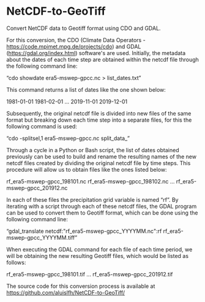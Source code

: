 # NetCDF-to-GeoTiff
Convert NetCDF data to Geotiff format using CDO and GDAL.

For this conversion, the CDO (Climate Data Operators - https://code.mpimet.mpg.de/projects/cdo) and GDAL (https://gdal.org/index.html) software's are used.
Initially, the metadata about the dates of each time step are obtained within the netcdf file through the following command line:

“cdo showdate era5-mswep-gpcc.nc > list_dates.txt”

This command returns a list of dates like the one shown below:

1981-01-01 1981-02-01 ... 2019-11-01 2019-12-01

Subsequently, the original netcdf file is divided into new files of the same format but breaking down each time step into a separate files, for this the following command is used:

“cdo -splitsel,1 era5-mswep-gpcc.nc split_data_”

Through a cycle in a Python or Bash script, the list of dates obtained previously can be used to build and rename the resulting names of the new netcdf files created by dividing the original netcdf file by time steps. This procedure will allow us to obtain files like the ones listed below:

rf_era5-mswep-gpcc_198101.nc
rf_era5-mswep-gpcc_198102.nc
...
rf_era5-mswep-gpcc_201912.nc

In each of these files the precipitation grid variable is named “rf”. By iterating with a script through each of these netcdf files, the GDAL program can be used to convert them to Geotiff format, which can be done using the following command line:

“gdal_translate netcdf:"rf_era5-mswep-gpcc_YYYYMM.nc":rf rf_era5-mswep-gpcc_YYYYMM.tiff”

When executing the GDAL command for each file of each time period, we will be obtaining the new resulting Geotiff files, which would be listed as follows:

rf_era5-mswep-gpcc_198101.tif
...
rf_era5-mswep-gpcc_201912.tif

The source code for this conversion process is available at https://github.com/aluislfh/NetCDF-to-GeoTiff/
